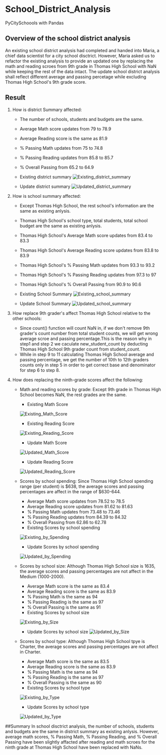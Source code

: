 # School_District_Analysis
PyCitySchoools with Pandas

## Overview of the school district analysis
An existing school district analysis had completed and handed into Maria, a chief data scientist for a city school disctrict. However, Maria asked us to refactor the existing analysis to provide an updated one by replacing the math and reading scroes from 9th grade in Thomas High School with NaN while keeping the rest of the data intact. The update school district analysis shall reflect different average and passing percetage while excluding Thomas High School's 9th grade score. 

## Result
1. How is district Summary affected: 
   * The number of schools, students and budgets are the same.
   * Average Math score updates from 79 to 78.9 
   * Average Reading score is the same as 81.9
   * % Passing Math updates from 75 to 74.8
   * % Passing Reading updates from 85.8 to 85.7
   * % Overall Passing from 65.2 to 64.9
   * Existing district summary
![Existing_district_summary](./Resources/existing_district.png)

   * Update district summary
![Updated_district_summary](./Resources/updated_district.png)

 
2. How is school summary affected: 
   * Except Thomas High School, the rest school's information are the same as existing anlysis.
   * Thomas High School's school type, total students, total school budget are the same as existing anlysis.
   * Thomas High School's Average Math score updates from 83.4 to 83.3
   * Thomas High School's Average Reading score updates from 83.8 to 83.9
   * Thomas High School's % Passing Math updates from 93.3 to 93.2
   * Thomas High School's % Passing Reading updates from 97.3 to 97
   * Thomas High School's % Overall Passing from 90.9 to 90.6
   * Existing School Summary
![Existing_school_summary](./Resources/existing_thomsa_high_with_9th.png)

   * Update School Summary
![Updated_school_summary](./Resources/updated_thomsa_high_without_9th_count.png)


3. How replace 9th grader's affect Thomas High School relative to the other schools:
   * Since count() function will count NaN in, if we don't remove 9th grader's count number from total student counts, we will get wrong average scroe and passing percentage.This is the reason why in step1 and step 2 we caculate new_student_count by deducting Thomas High School 9th grader count from student_count.
   * While in step 9 to 11 calculating Thomas High School average and passing percentage, we get the number of 10th to 12th graders counts only in step 5 in order to get correct base and denominator for step 6 to step 8.

4. How does replacing the ninth-grade scores affect the following:
   * Math and reading scores by grade: Except 9th grade in Thomas High School becomes NaN, the rest grades are the same.
     - Existing Math Score

      ![Existing_Math_Score](./Resources/existing_by_grade_math.png) 

     - Existing Reading Score
 
      ![Existing_Reading_Score](./Resources/existing_by_grade_reading.png)
      
     - Update Math Score

      ![Updated_Math_Score](./Resources/updated_by_grade_math.png)
      
     - Update Reading Score
  
      ![Updated_Reading_Score](./Resources/updated_by_grade_reading.png)
 
   * Scores by school spending: Since Thomas High School spending range (per student) is $638, the average scores and passing percentages are affect in the range of $630-644.
     - Average Math score updates from 78.52 to 78.5
     - Average Reading score updates from 81.62 to 81.63
     - % Passing Math updates from 73.48 to 73.46
     - % Passing Reading updates from 84.39 to 84.32
     - % Overall Passing from 62.86 to 62.78
     - Existing Scores by school spending

      ![Existing_by_Spending](./Resources/existing_by_school_spending.png)

     - Update Scores by school spending
 
      ![Updated_by_Spending](./Resources/updated_by_school_spending.png)

   * Scores by school size: Although Thomas High School size is 1635, the average scores and passing percentages are not affect in the Medium (1000-2000).
     - Average Math score is the same as 83.4
     - Average Reading score is the same as 83.9
     - % Passing Math is the same as 94
     - % Passing Reading is the same as 97
     - % Overall Passing is the same as 91
     - Existing Scores by school size
     
      ![Existing_by_Size](./Resources/existing_by_school_size.png)

     - Update Scores by school size
      ![Updated_by_Size](./Resources/updated_by_school_size.png)

   * Scores by school type: Although Thomas High School tpye is Charter, the average scores and passing percentages are not affect in Charter.
     - Average Math score is the same as 83.5
     - Average Reading score is the same as 83.9
     - % Passing Math is the same as 94
     - % Passing Reading is the same as 97
     - % Overall Passing is the same as 90
     - Existing Scores by school type

      ![Existing_by_Type](./Resources/existing_by_school_type.png)

     - Update Scores by school type
 
      ![Updated_by_Type](./Resources/updated_by_school_type.png)

##Summary
In school disctrict analysis, the number of schools, students and budgets are the same in district summary as existing anlysis. However, average math scores, % Passing Math, % Passing Reading, and % Overall Passing have been slightly affacted after reading and math scroes for the ninth grade at Thomas High School have been replaced with NaNs.  

